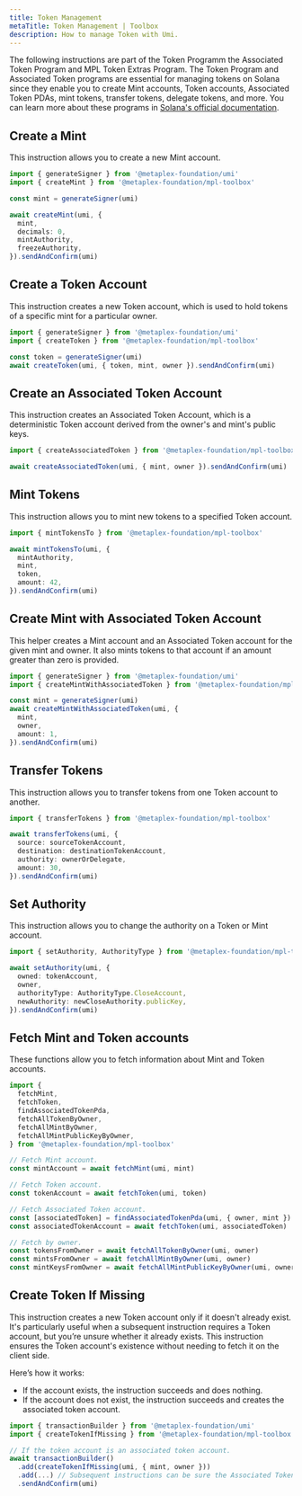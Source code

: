 ```yaml
---
title: Token Management
metaTitle: Token Management | Toolbox
description: How to manage Token with Umi.
---
```


The following instructions are part of the Token Programm the Associated Token Program and MPL Token Extras Program. The Token Program and Associated Token programs are essential for managing tokens on Solana since they enable you to create Mint accounts, Token accounts, Associated Token PDAs, mint tokens, transfer tokens, delegate tokens, and more. You can learn more about these programs in [Solana's official documentation](https://spl.solana.com/token).

## Create a Mint

This instruction allows you to create a new Mint account.

```ts
import { generateSigner } from '@metaplex-foundation/umi'
import { createMint } from '@metaplex-foundation/mpl-toolbox'

const mint = generateSigner(umi)

await createMint(umi, {
  mint,
  decimals: 0,
  mintAuthority,
  freezeAuthority,
}).sendAndConfirm(umi)
```

## Create a Token Account

This instruction creates a new Token account, which is used to hold tokens of a specific mint for a particular owner.

```ts
import { generateSigner } from '@metaplex-foundation/umi'
import { createToken } from '@metaplex-foundation/mpl-toolbox'

const token = generateSigner(umi)
await createToken(umi, { token, mint, owner }).sendAndConfirm(umi)
```

## Create an Associated Token Account

This instruction creates an Associated Token Account, which is a deterministic Token account derived from the owner's and mint's public keys.

```ts
import { createAssociatedToken } from '@metaplex-foundation/mpl-toolbox'

await createAssociatedToken(umi, { mint, owner }).sendAndConfirm(umi)
```

## Mint Tokens

This instruction allows you to mint new tokens to a specified Token account.

```ts
import { mintTokensTo } from '@metaplex-foundation/mpl-toolbox'

await mintTokensTo(umi, {
  mintAuthority,
  mint,
  token,
  amount: 42,
}).sendAndConfirm(umi)
```

## Create Mint with Associated Token Account

This helper creates a Mint account and an Associated Token account for the given mint and owner. It also mints tokens to that account if an amount greater than zero is provided.

```ts
import { generateSigner } from '@metaplex-foundation/umi'
import { createMintWithAssociatedToken } from '@metaplex-foundation/mpl-toolbox'

const mint = generateSigner(umi)
await createMintWithAssociatedToken(umi, {
  mint,
  owner,
  amount: 1,
}).sendAndConfirm(umi)
```

## Transfer Tokens

This instruction allows you to transfer tokens from one Token account to another.

```ts
import { transferTokens } from '@metaplex-foundation/mpl-toolbox'

await transferTokens(umi, {
  source: sourceTokenAccount,
  destination: destinationTokenAccount,
  authority: ownerOrDelegate,
  amount: 30,
}).sendAndConfirm(umi)
```

## Set Authority

This instruction allows you to change the authority on a Token or Mint account.

```ts
import { setAuthority, AuthorityType } from '@metaplex-foundation/mpl-toolbox'

await setAuthority(umi, {
  owned: tokenAccount,
  owner,
  authorityType: AuthorityType.CloseAccount,
  newAuthority: newCloseAuthority.publicKey,
}).sendAndConfirm(umi)
```

## Fetch Mint and Token accounts

These functions allow you to fetch information about Mint and Token accounts.

```ts
import {
  fetchMint,
  fetchToken,
  findAssociatedTokenPda,
  fetchAllTokenByOwner,
  fetchAllMintByOwner,
  fetchAllMintPublicKeyByOwner,
} from '@metaplex-foundation/mpl-toolbox'

// Fetch Mint account.
const mintAccount = await fetchMint(umi, mint)

// Fetch Token account.
const tokenAccount = await fetchToken(umi, token)

// Fetch Associated Token account.
const [associatedToken] = findAssociatedTokenPda(umi, { owner, mint })
const associatedTokenAccount = await fetchToken(umi, associatedToken)

// Fetch by owner.
const tokensFromOwner = await fetchAllTokenByOwner(umi, owner)
const mintsFromOwner = await fetchAllMintByOwner(umi, owner)
const mintKeysFromOwner = await fetchAllMintPublicKeyByOwner(umi, owner)
```

## Create Token If Missing

This instruction creates a new Token account only if it doesn't already exist. It's particularly useful when a subsequent instruction requires a Token account, but you’re unsure whether it already exists. This instruction ensures the Token account's existence without needing to fetch it on the client side.

Here’s how it works:
- If the account exists, the instruction succeeds and does nothing.
- If the account does not exist, the instruction succeeds and creates the associated token account.

```ts
import { transactionBuilder } from '@metaplex-foundation/umi'
import { createTokenIfMissing } from '@metaplex-foundation/mpl-toolbox'

// If the token account is an associated token account.
await transactionBuilder()
  .add(createTokenIfMissing(umi, { mint, owner }))
  .add(...) // Subsequent instructions can be sure the Associated Token account exists.
  .sendAndConfirm(umi)
```